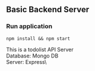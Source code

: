 ## Basic Backend Server

### Run application

```
npm install && npm start
```

This is a todolist API Server\
Database: Mongo DB\
Server: Express\
